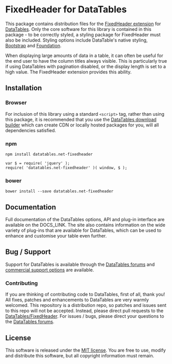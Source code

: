 # FixedHeader for DataTables

This package contains distribution files for the [FixedHeader extension](https://datatables.net/extensions/fixedheader)
for [DataTables](https://datatables.net/). Only the core software for this library is contained in this package - to be
correctly styled, a styling package for FixedHeader must also be included. Styling options include DataTable's native
styling, [Bootstrap](http://getboostrap.com) and [Foundation](http://foundation.zurb.com/).

When displaying large amounts of data in a table, it can often be useful for the end user to have the column titles
always visible. This is particularly true if using DataTables with pagination disabled, or the display length is set to
a high value. The FixedHeader extension provides this ability.

## Installation

### Browser

For inclusion of this library using a standard `<script>` tag, rather than using this package, it is recommended that
you use the [DataTables download builder](//datatables.net/download) which can create CDN or locally hosted packages for
you, will all dependencies satisfied.

### npm

```
npm install datatables.net-fixedheader
```

```
var $ = require( 'jquery' );
require( 'datatables.net-fixedheader' )( window, $ );
```

### bower

```
bower install --save datatables.net-fixedheader
```

## Documentation

Full documentation of the DataTables options, API and plug-in interface are available on the DOCS_LINK. The site also
contains information on the wide variety of plug-ins that are available for DataTables, which can be used to enhance and
customise your table even further.

## Bug / Support

Support for DataTables is available through the [DataTables forums](//datatables.net/forums)
and [commercial support options](//datatables.net/support) are available.

### Contributing

If you are thinking of contributing code to DataTables, first of all, thank you! All fixes, patches and enhancements to
DataTables are very warmly welcomed. This repository is a distribution repo, so patches and issues sent to this repo
will not be accepted. Instead, please direct pull requests to
the [DataTables/FixedHeader](http://github.com/DataTables/FixedHeader). For issues / bugs, please direct your questions
to the [DataTables forums](//datatables.net/forums).

## License

This software is released under the [MIT license](//datatables.net/license). You are free to use, modify and distribute
this software, but all copyright information must remain.
